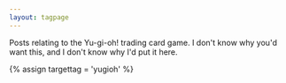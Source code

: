 ```yaml
---
layout: tagpage
---
```

Posts relating to the Yu-gi-oh! trading card game.  I don't know why you'd want this, and I don't know why I'd put it here.

{% assign targettag = 'yugioh' %}

